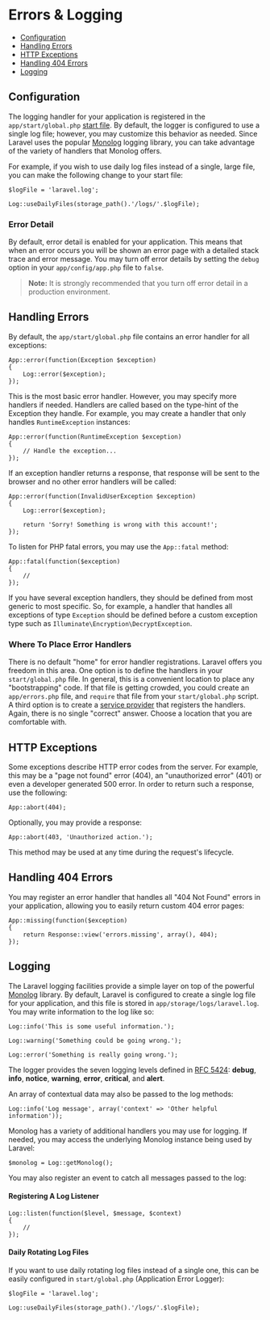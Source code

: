 # Errors & Logging

- [Configuration](#configuration)
- [Handling Errors](#handling-errors)
- [HTTP Exceptions](#http-exceptions)
- [Handling 404 Errors](#handling-404-errors)
- [Logging](#logging)

<a name="configuration"></a>
## Configuration

The logging handler for your application is registered in the `app/start/global.php` [start file](/docs/lifecycle#start-files). By default, the logger is configured to use a single log file; however, you may customize this behavior as needed. Since Laravel uses the popular [Monolog](https://github.com/Seldaek/monolog) logging library, you can take advantage of the variety of handlers that Monolog offers.

For example, if you wish to use daily log files instead of a single, large file, you can make the following change to your start file:

	$logFile = 'laravel.log';

	Log::useDailyFiles(storage_path().'/logs/'.$logFile);

### Error Detail

By default, error detail is enabled for your application. This means that when an error occurs you will be shown an error page with a detailed stack trace and error message. You may turn off error details by setting the `debug` option in your `app/config/app.php` file to `false`.

> **Note:** It is strongly recommended that you turn off error detail in a production environment.

<a name="handling-errors"></a>
## Handling Errors

By default, the `app/start/global.php` file contains an error handler for all exceptions:

	App::error(function(Exception $exception)
	{
		Log::error($exception);
	});

This is the most basic error handler. However, you may specify more handlers if needed. Handlers are called based on the type-hint of the Exception they handle. For example, you may create a handler that only handles `RuntimeException` instances:

	App::error(function(RuntimeException $exception)
	{
		// Handle the exception...
	});

If an exception handler returns a response, that response will be sent to the browser and no other error handlers will be called:

	App::error(function(InvalidUserException $exception)
	{
		Log::error($exception);

		return 'Sorry! Something is wrong with this account!';
	});

To listen for PHP fatal errors, you may use the `App::fatal` method:

	App::fatal(function($exception)
	{
		//
	});

If you have several exception handlers, they should be defined from most generic to most specific. So, for example, a handler that handles all exceptions of type `Exception` should be defined before a custom exception type such as `Illuminate\Encryption\DecryptException`.

### Where To Place Error Handlers

There is no default "home" for error handler registrations. Laravel offers you freedom in this area. One option is to define the handlers in your `start/global.php` file. In general, this is a convenient location to place any "bootstrapping" code. If that file is getting crowded, you could create an `app/errors.php` file, and `require` that file from your `start/global.php` script. A third option is to create a [service provider](/docs/ioc#service-providers) that registers the handlers. Again, there is no single "correct" answer. Choose a location that you are comfortable with.

<a name="http-exceptions"></a>
## HTTP Exceptions

Some exceptions describe HTTP error codes from the server. For example, this may be a "page not found" error (404), an "unauthorized error" (401) or even a developer generated 500 error. In order to return such a response, use the following:

	App::abort(404);

Optionally, you may provide a response:

	App::abort(403, 'Unauthorized action.');

This method may be used at any time during the request's lifecycle.

<a name="handling-404-errors"></a>
## Handling 404 Errors

You may register an error handler that handles all "404 Not Found" errors in your application, allowing you to easily return custom 404 error pages:

	App::missing(function($exception)
	{
		return Response::view('errors.missing', array(), 404);
	});

<a name="logging"></a>
## Logging

The Laravel logging facilities provide a simple layer on top of the powerful [Monolog](http://github.com/seldaek/monolog) library. By default, Laravel is configured to create a single log file for your application, and this file is stored in `app/storage/logs/laravel.log`. You may write information to the log like so:

	Log::info('This is some useful information.');

	Log::warning('Something could be going wrong.');

	Log::error('Something is really going wrong.');

The logger provides the seven logging levels defined in [RFC 5424](http://tools.ietf.org/html/rfc5424): **debug**, **info**, **notice**, **warning**, **error**, **critical**, and **alert**.

An array of contextual data may also be passed to the log methods:

	Log::info('Log message', array('context' => 'Other helpful information'));

Monolog has a variety of additional handlers you may use for logging. If needed, you may access the underlying Monolog instance being used by Laravel:

	$monolog = Log::getMonolog();

You may also register an event to catch all messages passed to the log:

#### Registering A Log Listener

	Log::listen(function($level, $message, $context)
	{
		//
	});

#### Daily Rotating Log Files

If you want to use daily rotating log files instead of a single one, this can be easily configured in `start/global.php` (Application Error Logger):

    $logFile = 'laravel.log';

    Log::useDailyFiles(storage_path().'/logs/'.$logFile);

